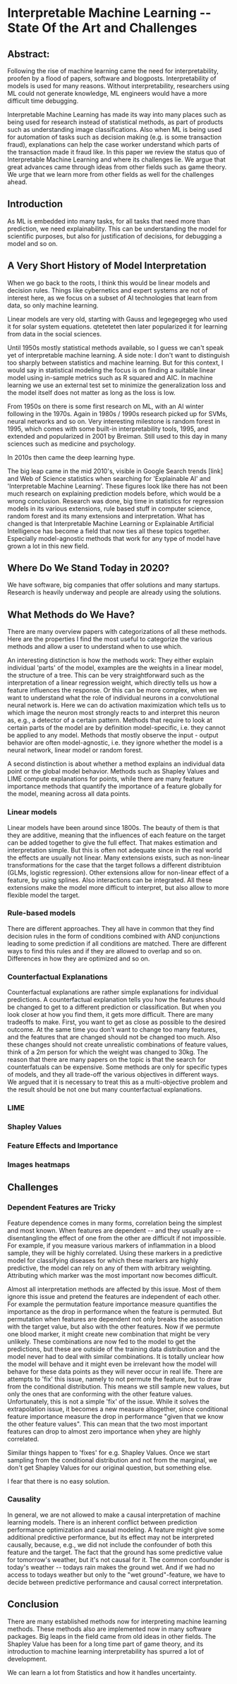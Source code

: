 # Interpretable Machine Learning -- State Of the Art and Challenges

## Abstract:
Following the rise of machine learning came the need for interpretability, proofen by a flood of papers, software and blogposts.
Interpretability of models is used for many reasons.
Without interpretability, researchers using ML could not generate knowledge, ML engineers would have a more difficult time debugging.

Interpretable Machine Learning has made its way into many places such as being used for research instead of statistical methods, as part of products such as understanding image classifications.
Also when ML is being used for automation of tasks such as decision making (e.g. is some transaction fraud), explanations can help the case worker understand which parts of the transaction made it fraud like.
In this paper we review the status quo of Interpretable Machine Learning and where its challenges lie.
We argue that great advances came through ideas from other fields such as game theory.
We urge that we learn more from other fields as well for the challenges ahead.


## Introduction

As ML is embedded into many tasks, for all tasks that need more than prediction, we need explainability.
This can be understanding the model for scientific purposes, but also for justification of decisions, for debugging a model and so on.


## A Very Short History of Model Interpretation

When we go back to the roots, I think this would be linear models and decision rules.
Things like cybernetics and expert systems are not of interest here, as we focus on a subset of AI technologies that learn from data, so only machine learning.

Linear models are very old, starting with Gauss and legegegegeg who used it for solar system equations.
qtetetetet then later popularized it for learning from data in the social sciences.

Until 1950s mostly statistical methods available, so I guess we can't speak yet of interpretable machine learning.
A side note: I don't want to distinguish too sharply between statistics and machine learning.
But for this context, I would say in statistical modeling the focus is on finding a suitable linear model using in-sample metrics such as R squared and AIC.
In machine learning we use an external test set to minimize the generalization loss and the model itself does not matter as long as the loss is low.

From 1950s on there is some first research on ML, with an AI winter following in the 1970s.
Again in 1980s / 1990s research picked up for SVMs, neural networks and so on.
Very interesting milestone is random forest in 1995, which comes with some built-in interpretability tools, 1995, and extended and popularized in 2001 by Breiman.
Still used to this day in many sciences such as medicine and psychology.

In 2010s then came the deep learning hype.

The big leap came in the mid 2010's, visible in Google Search trends [link] and Web of Science statistics when searching for 'Explainable AI' and 'Interpretable Machine Learning'.
These figures look like there has not been much research on explaining prediction models before, which would be a wrong conclusion.
Research was done, big time in statistics for regression models in its various extensions, rule based stuff in computer science, random forest and its many extensions and interpretation.
What has changed is that Interpretable Machine Learning or Explainable Artificial Intelligence has become a field that now ties all these topics together.
Especially model-agnostic methods that work for any type of model have grown a lot in this new field.

## Where Do We Stand Today in 2020?

We have software, big companies that offer solutions and many startups.
Research is heavily underway and people are already using the solutions.


## What Methods do We Have?

There are many overview papers with categorizations of all these methods.
Here are the properties I find the most useful to categorize the various methods and allow a user to understand when to use which.

An interesting distinction is how the methods work:
They either explain individual 'parts' of the model, examples are the weights in a linear model, the structure of a tree.
This can be very straightforward such as the interpretation of a linear regression weight, which directly tells us how a feature influences the response.
Or this can be more complex, when we want to understand what the role of individual neurons in a convolutional neural network is.
Here we can do activation maximization which tells us to which image the neuron most strongly reacts to and interpret this neuron as, e.g., a detector of a certain pattern.
Methods that require to look at certain parts of the model are by definition model-specific, i.e. they cannot be applied to any model.
Methods that mostly observe the input - output behavior are often model-agnostic, i.e. they ignore whether the model is a neural network, linear model or random forest.

A second distinction is about whether a method explains an individual data point or the global model behavior.
Methods such as Shapley Values and LIME compute explanations for points, while there are many feature importance methods that quantify the importance of a feature globally for the model, meaning across all data points.

### Linear models

Linear models have been around since 1800s.
The beauty of them is that they are additive, meaning that the influences of each feature on the target can be added together to give the full effect.
That makes estimation and interpretation simple.
But this is often not adequate since in the real world the effects are usually not linear.
Many extensions exists, such as non-linear transformations for the case that the target follows a different distribtuion (GLMs, logistic regression).
Other extensions allow for non-linear effect of a feature, by using splines.
Also interactions can be integrated.
All these extensions make the model more difficult to interpret, but also allow to more flexible model the target.

### Rule-based models

There are different approaches.
They all have in common that they find decision rules in the form of conditions combined with AND conjunctions leading to some prediction if all conditions are matched.
There are different ways to find this rules and if they are allowed to overlap and so on.
Differences in how they are optimized and so on.

### Counterfactual Explanations

Counterfactual explanations are rather simple explanations for individual predictions.
A counterfactual explanation tells you how the features should be changed to get to a different prediction or classification.
But when you look closer at how you find them, it gets more difficult.
There are many tradeoffs to make.
First, you want to get as close as possible to the desired outcome.
At the same time you don't want to change too many features, and the features that are changed should not be changed too much.
Also these changes should not create unrealistic combinations of feature values, think of a 2m person for which the weight was changed to 30kg.
The reason that there are many papers on the topic is that the search for counterfatuals can be expensive.
Some methods are only for specific types of models, and they all trade-off the various objectives in different ways.
We argued that it is necessary to treat this as a multi-objective problem and the result should be not one but many counterfactual explanations.


### LIME

### Shapley Values

### Feature Effects and Importance

### Images heatmaps

## Challenges

### Dependent Features are Tricky

Feature dependence comes in many forms, correlation being the simplest and most known.
When features are dependent -- and they usually are -- disentangling the effect of one from the other are difficult if not impossible.
For example, if you measure various markers of inflammation in a blood sample, they will be highly correlated.
Using these markers in a predictive model for classifying diseases for which these markers are highly predictive, the model can rely on any of them with arbitrary weighting.
Attributing which marker was the most important now becomes difficult.

Almost all interpretation methods are affected by this issue.
Most of them ignore this issue and pretend the features are independent of each other.
For example the permutation feature importance measure quantifies the importance as the drop in performance when the feature is permuted.
But permutation when features are dependent not only breaks the association with the target value, but also with the other features.
Now if we permute one blood marker, it might create new combination that might be very unlikely.
These combinations are now fed to the model to get the predictions, but these are outside of the training data distribution and the model never had to deal with similar combinations.
It is totally unclear how the model will behave and it might even be irrelevant how the model will behave for these data points as they will never occur in real life.
There are attempts to 'fix' this issue, namely to not permute the feature, but to draw from the conditional distribution.
This means we still sample new values, but only the ones that are conforming with the other feature values.
Unfortunately, this is not a simple 'fix' of the issue.
While it solves the extrapolation issue, it becomes a new measure altogether, since conditional feature importance measure the drop in performance "given that we know the other feature values".
This can mean that the two most important features can drop to almost zero importance when yhey are highly correlated.

Similar things happen to 'fixes' for e.g. Shapley Values.
Once we start sampling from the conditional distribution and not from the marginal, we don't get Shapley Values for our original question, but something else.

I fear that there is no easy solution.

### Causality

In general, we are not allowed to make a causal interpretation of machine learning models.
There is an inherent conflict between prediction performance optimization and causal modeling.
A feature might give some additional predictive performance, but its effect may not be interpreted causally, because, e.g., we did not include the confounder of both this feature and the target.
The fact that the ground has some predictive value for tomorrow's weather, but it's not causal for it.
The common confounder is today's weather -- todays rain makes the ground wet.
And if we had no access to todays weather but only to the "wet ground"-feature, we have to decide between predictive performance and causal correct interpretation.

## Conclusion

There are many established methods now for interpreting machine learning methods.
These methods also are implemented now in many software packages.
Big leaps in the field came from old ideas in other fields.
The Shapley Value has been for a long time part of game theory, and its introduction to machine learning interpretability has spurred a lot of development.


We can learn a lot from Statistics and how it handles uncertainty.





